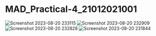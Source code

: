 
# MAD_Practical-4_21012021001


![Screenshot 2023-08-20 233115](https://github.com/AdesharaBrijesh/MAD_Practical-4_21012021001/assets/98079442/7c8a4a8c-0496-43e7-a345-39cb38ff78ed)
![Screenshot 2023-08-20 232909](https://github.com/AdesharaBrijesh/MAD_Practical-4_21012021001/assets/98079442/4f6d8a7c-be0c-45b1-b65f-d48da9e8d34c)
![Screenshot 2023-08-20 232828](https://github.com/AdesharaBrijesh/MAD_Practical-4_21012021001/assets/98079442/7f05f9f4-f8c0-4b70-a043-4b9ac6b7f50d)
![Screenshot 2023-08-20 231844](https://github.com/AdesharaBrijesh/MAD_Practical-4_21012021001/assets/98079442/0694cf1d-57ff-4fd9-bb19-0bc23d7f26e4)
